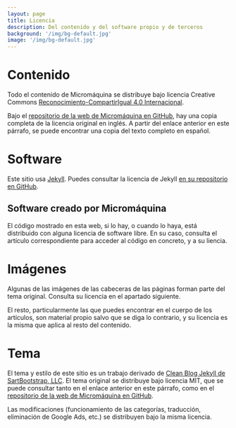 ```yaml
---
layout: page
title: Licencia
description: Del contenido y del software propio y de terceros
background: '/img/bg-default.jpg'
image: '/img/bg-default.jpg'
---
```

# Contenido
Todo el contenido de Micromáquina se distribuye bajo licencia Creative Commons [Reconocimiento-CompartirIgual 4.0 Internacional](https://creativecommons.org/licenses/by-sa/4.0/deed.es_ES "Página web informativa acerca de la licencia Creative Commons Reconocimiento-CompartirIgual 4.0 Internacional").

Bajo el [repositorio de la web de Micromáquina en GitHub](https://github.com/micromaquina/micromaquina.github.io "Repositorio del código fuente de esta página en GitHub"), hay una copia completa de la licencia original en inglés. A partir del enlace anterior en este párrafo, se puede encontrar una copia del texto completo en español.

# Software 
Este sitio usa [Jekyll](https://jekyllrb.com/ "Página web de Jekyll (en inglés)"). Puedes consultar la licencia de Jekyll [en su repositorio en GitHub](https://github.com/jekyll/jekyll "Repositorio del código fuente de Jekyll en GitHub (en inglés)").

## Software creado por Micromáquina
El código mostrado en esta web, si lo hay, o cuando lo haya, está distribuido con alguna licencia de software libre. En su caso, consulta el artículo correspondiente para acceder al código en concreto, y a su liencia.

# Imágenes
Algunas de las imágenes de las cabeceras de las páginas forman parte del tema original. Consulta su licencia en el apartado siguiente. 

El resto, particularmente las que puedes encontrar en el cuerpo de los artículos, son material propio salvo que se diga lo contrario, y su licencia es la misma que aplica al resto del contenido.

# Tema
El tema y estilo de este sitio es un trabajo derivado de [Clean Blog Jekyll de SartBootstrap, LLC](https://github.com/StartBootstrap/startbootstrap-clean-blog-jekyll "Repositorio de código del tema original, Cleal Blog Jekyll, en GitHub"). El tema original se distribuye bajo licencia MIT, que se puede consultar tanto en el enlace anterior en este párrafo, como en el [repositorio de la web de Micromáquina en GitHub](https://github.com/micromaquina/micromaquina.github.io "Repositorio del código fuente de esta página en GitHub").

Las modificaciones (funcionamiento de las categorías, traducción, eliminación de Google Ads, etc.) se distribuyen bajo la misma licencia.